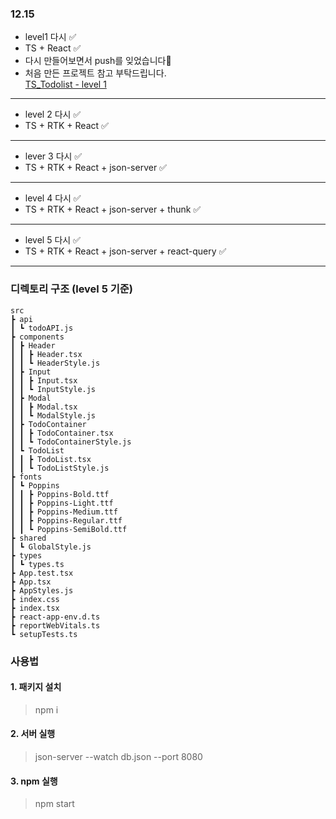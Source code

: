 ### 12.15

- level1 다시 ✅
- TS + React ✅
- 다시 만들어보면서 push를 잊었습니다🥲
- 처음 만든 프로젝트 참고 부탁드립니다.  
  [TS_Todolist - level 1](https://github.com/Newbie-Alert/TS_todo.git)

---

- level 2 다시 ✅
- TS + RTK + React ✅

---

- lever 3 다시 ✅
- TS + RTK + React + json-server ✅

---

- level 4 다시 ✅
- TS + RTK + React + json-server + thunk ✅

---

- level 5 다시 ✅
- TS + RTK + React + json-server + react-query ✅

---

### 디렉토리 구조 (level 5 기준)

    src
    ┣ api
    ┃ ┗ todoAPI.js
    ┣ components
    ┃ ┣ Header
    ┃ ┃ ┣ Header.tsx
    ┃ ┃ ┗ HeaderStyle.js
    ┃ ┣ Input
    ┃ ┃ ┣ Input.tsx
    ┃ ┃ ┗ InputStyle.js
    ┃ ┣ Modal
    ┃ ┃ ┣ Modal.tsx
    ┃ ┃ ┗ ModalStyle.js
    ┃ ┣ TodoContainer
    ┃ ┃ ┣ TodoContainer.tsx
    ┃ ┃ ┗ TodoContainerStyle.js
    ┃ ┗ TodoList
    ┃ ┃ ┣ TodoList.tsx
    ┃ ┃ ┗ TodoListStyle.js
    ┣ fonts
    ┃ ┗ Poppins
    ┃ ┃ ┣ Poppins-Bold.ttf
    ┃ ┃ ┣ Poppins-Light.ttf
    ┃ ┃ ┣ Poppins-Medium.ttf
    ┃ ┃ ┣ Poppins-Regular.ttf
    ┃ ┃ ┗ Poppins-SemiBold.ttf
    ┣ shared
    ┃ ┗ GlobalStyle.js
    ┣ types
    ┃ ┗ types.ts
    ┣ App.test.tsx
    ┣ App.tsx
    ┣ AppStyles.js
    ┣ index.css
    ┣ index.tsx
    ┣ react-app-env.d.ts
    ┣ reportWebVitals.ts
    ┗ setupTests.ts

### 사용법

#### 1. 패키지 설치

> npm i

#### 2. 서버 실행

> json-server --watch db.json --port 8080

#### 3. npm 실행

> npm start
